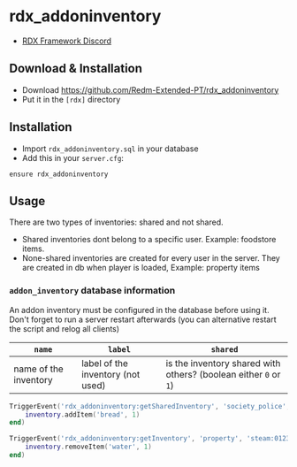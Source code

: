 # rdx_addoninventory
- [RDX Framework Discord](https://discord.gg/VkhUUGHpNs)
## Download & Installation

- Download https://github.com/Redm-Extended-PT/rdx_addoninventory
- Put it in the `[rdx]` directory

## Installation
- Import `rdx_addoninventory.sql` in your database
- Add this in your `server.cfg`:

```
ensure rdx_addoninventory
```

## Usage
There are two types of inventories: shared and not shared.

- Shared inventories dont belong to a specific user. Example: foodstore items.
- None-shared inventories are created for every user in the server. They are created in db when player is loaded, Example: property items

### `addon_inventory` database information
An addon inventory must be configured in the database before using it. Don't forget to run a server restart afterwards (you can alternative restart the script and relog all clients)

| `name`   | `label` | `shared` |
| -------- | ------- | -------- |
| name of the inventory | label of the inventory (not used) | is the inventory shared with others? (boolean either `0` or `1`) |

```lua
TriggerEvent('rdx_addoninventory:getSharedInventory', 'society_police', function(inventory)
	inventory.addItem('bread', 1)
end)

TriggerEvent('rdx_addoninventory:getInventory', 'property', 'steam:0123456789', function(inventory)
	inventory.removeItem('water', 1)
end)

```
